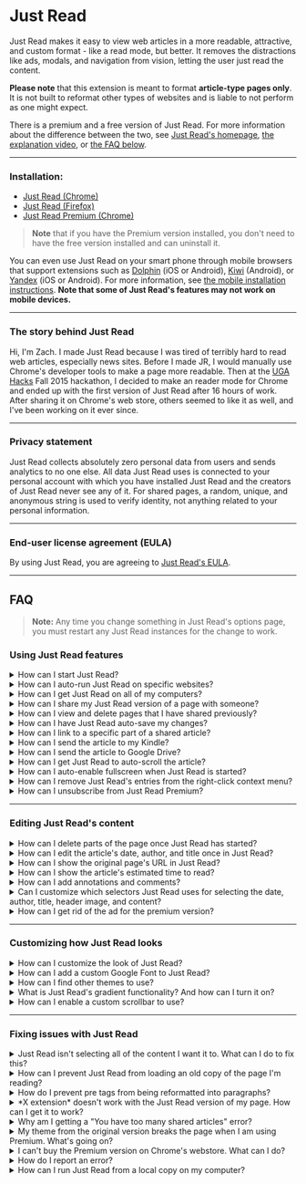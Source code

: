 Just Read
=========

Just Read makes it easy to view web articles in a more readable, attractive, and custom format - like a read mode, but better. It removes the distractions like ads, modals, and navigation from vision, letting the user just read the content.

**Please note** that this extension is meant to format **article-type pages only**. It is not built to reformat other types of websites and is liable to not perform as one might expect.

There is a premium and a free version of Just Read. For more information about the difference between the two, see [Just Read's homepage](https://justread.link/), [the explanation video](https://www.youtube.com/watch?v=t06dUD80MyM), or [the FAQ below](https://github.com/ZachSaucier/Just-Read/#faq).

___

### Installation:

- [Just Read (Chrome)](https://chrome.google.com/webstore/detail/just-read/dgmanlpmmkibanfdgjocnabmcaclkmod)
- [Just Read (Firefox)](https://addons.mozilla.org/en-US/firefox/addon/just-read-ext/)
- [Just Read Premium (Chrome)](https://chrome.google.com/webstore/detail/just-read-premium/dpamdgmnffodphoamchpmbclkpmccjga)

> **Note** that if you have the Premium version installed, you don't need to have the free version installed and can uninstall it.

You can even use Just Read on your smart phone through mobile browsers that support extensions such as [Dolphin](http://dolphin.com/) (iOS or Android), [Kiwi](https://play.google.com/store/apps/details?id=com.kiwibrowser.browser&hl=en_US) (Android), or [Yandex](https://browser.yandex.com/) (iOS or Android). For more information, see [the mobile installation instructions](https://github.com/ZachSaucier/Just-Read/#on-a-mobile-device). **Note that some of Just Read's features may not work on mobile devices.**

___
### The story behind Just Read

Hi, I'm Zach. I made Just Read because I was tired of terribly hard to read web articles, especially news sites. Before I made JR, I would manually use Chrome's developer tools to make a page more readable. Then at the [UGA Hacks](http://ugahacks.herokuapp.com/) Fall 2015 hackathon, I decided to make an reader mode for Chrome and ended up with the first version of Just Read after 16 hours of work. After sharing it on Chrome's web store, others seemed to like it as well, and I've been working on it ever since.

___

### Privacy statement

Just Read collects absolutely zero personal data from users and sends analytics to no one else. All data Just Read uses is connected to your personal account with which you have installed Just Read and the creators of Just Read never see any of it. For shared pages, a random, unique, and anonymous string is used to verify identity, not anything related to your personal information.

___

### End-user license agreement (EULA)

By using Just Read, you are agreeing to [Just Read's EULA](https://github.com/ZachSaucier/Just-Read/blob/master/docs/EULA.md).

___

<style>
details[open] summary {
  font-weight: bold;
}
.markdown-body details {
  margin-bottom: 8px;
}
</style>

## FAQ

> **Note:** Any time you change something in Just Read's options page, you must restart any Just Read instances for the change to work.  

### Using Just Read features
<details id="start_JR">
  <summary>How can I start Just Read?</summary>
  
  ### On a desktop or laptop

Start Just Read by using Just Read's auto-selection, user-selection mode, or highlight mode.

> **Note**: Keyboard shortcuts may have to be enabled for them to work correctly. To do this, go to `chrome://extensions/shortcuts` (`about:addons`, the gear icon -> "Manage Extension Shortcuts" in Firefox) and you can add/change shortcuts there.

#### Auto-selection

You can start using Just Read's built in auto-selection selection in three ways:

1. Click the Just Read extension button.
![extension button](http://i.imgur.com/aCOIuVV.png)

2. Use the shortcut <kbd>CTRL</kbd>+<kbd>SHIFT</kbd>+<kbd>L</kbd>.

3. Right click the current page and choose the "View this page using Just Read" option.

<!-- 4. Right click a link and select "View the linked page using Just Read" (it will open it in a new tab). This is also called "link mode". -->

#### User selection mode

You can select exactly the text you want to read if the built in method doesn't select what you want. If you want to use a visual selector, you can start selection mode in two ways:

5. Right click the Just Read extension button, click "Select content to read", and then click the part of the page highlighted that you want to read.

6. Use the shortcut <kbd>CTRL</kbd>+<kbd>SHIFT</kbd>+<kbd>K</kbd> then click the part of the page highlighted that you want to read.

#### Highlight mode

You can select specific text by highlighting it (by clicking and dragging over the content), then right click it and select "View this content in Just Read".

### On a mobile device

You must first install a mobile browser that supports extensions such as [Firefox](https://www.mozilla.org/en-US/firefox/mobile/) (iOS or Android), [Dolphin](http://dolphin.com/) (iOS or Android), [Kiwi](https://play.google.com/store/apps/details?id=com.kiwibrowser.browser&hl=en_US) (Android), or [Yandex](https://browser.yandex.com/) (iOS or Android). Then install Just Read to that browser by visiting Just Read's (or Just Read Premium's) store page.

Once you're on an article that you want to read with Just Read installed on that browser, you need to navigate to their extensions section to run Just Read. In most browsers you need to click the three dots to see this section. Once there, simply click on Just Read.

**Note that some of Just Read's features are likely to not work properly on mobile devices due to a lack of features on those mobile browsers.**

</details>


<details id="autorun">
  <summary>How can I auto-run Just Read on specific websites?</summary>

You can opt to auto-run Just Read on certain websites by entering a part of the URL (usually the domain is a good choice) or a [regular expression](https://developer.mozilla.org/en-US/docs/Web/JavaScript/Guide/Regular_Expressions) (regex) into the "Auto-run domain list" found on the extension's Options page (for more info as to what formats work, see [this post](https://github.com/ZachSaucier/Just-Read/issues/15#issuecomment-262255204)). Just Read will then check each new site's URL to see if it matches a string or expression in the user-inputted list. If it does, it will start Just Read when the page loads.

You can also enable "Always add current site to Just Read's autorun list when Just Read is started on a page" under "Options" -> "Additional preferences" if you want *every* site that you start Just Read to be added to the auto-run list. For more information on how this works, see [this post](https://github.com/ZachSaucier/Just-Read/pull/166#issuecomment-404371640).


</details>

<details id="all_computers">
  <summary>How can I get Just Read on all of my computers?</summary>

When you log into Chrome using a Google account (as the primary Chrome user) or Firefox using one of their accounts, the browser automatically installs all extensions that you've installed to your account. This should include Just Read and/or Just Read Premium. Just Read automatically syncs your themes and preferences across all of your devices using this functionality, so you don't need to do anything special to get it working the same way on all of your devices. Note that currently some mobile browsers do not support web extensions, so Just Read cannot be installed on these browsers.

For more information on how to get Just Read to work on your mobile devices, see [the mobile installation instructions](https://github.com/ZachSaucier/Just-Read/#on-a-mobile-device). **Note that some of Just Read's features may not work on mobile devices.**


</details>

<details id="share">
  <summary>How can I share my Just Read version of a page with someone?</summary>

> **Note that this is a Premium-only feature.**

You can share a page in Just Read's format by clicking [the share icon](https://i.imgur.com/4VospZC.png). This will show a [justread.link](https://justread.link) URL which will point to your Just Read version of the article. This may also open up the [justread.link](https://justread.link) URL in a new tab and close the current page depending on your settings under "Options" -> "Sharing preferences".

**Note that for this feature to work in Chrome, you must have user account syncing enabled.** To enable syncing for your Google account, go to Chrome's settings page (`chrome://settings/`) and under "People" click "Turn on syncing".

Also note that the [justread.link](https://justread.link) version of a page *cannot be edited*. If you need to edit it at that point, you must make your edits on the original Just Read version of the page and then re-share the page (which will create an entirely new address).

Lastly, **if you are using Brave (or another browser other than Chrome) this feature may not work at all**. I am investigating the issue, but please reach out to support@justread.link so we can discuss a work around in the mean time.


</details>

<details id="previous_shares">
  <summary>How can I view and delete pages that I have shared previously?</summary>

> **Note that this is a Premium-only feature.**

You can view and delete pages that you shared previously by going to https://justread.link/dashboard, which is your user profile page. Note that you can click any column heading to sort the entries by that column's values.

Note that you can only view this page if you currently have Just Read Premium installed on the browser that you're using.


</details>

<details id="autosave">
  <summary>How can I have Just Read auto-save my changes?</summary>

Just Read has an option under Options -> "Backup the most recent Just Read page (in case of accidental closure)." that does this. If you make any changes on a page, if you are on that same page it will load the old version if enabled.


</details>

<details id="link_to">
  <summary>How can I link to a specific part of a shared article?</summary>

> **Note that this is a Premium-only feature.**

If you make any highlights, color change, or other edits to a text selection (a premium feature), Just Read will add a unique ID to that selection. You can thenshare that page and then look up that ID to get a link to that specific element on the shared page. For more information, [look at this post](https://stackoverflow.com/a/2835151/2065702).


</details>

<details id="kindle">
  <summary>How can I send the article to my Kindle?</summary>

> **Note that this is a Premium-only feature.**

In order to send the article content from Just Read to your Kindle, you must first [install the free Send to Kindle extension](https://chrome.google.com/webstore/detail/send-to-kindle-for-google/cgdjpilhipecahhcilnafpblkieebhea). Then you can use it on any shared Just Read page (or any other web page).


</details>

<details id="drive">
  <summary>How can I send the article to Google Drive?</summary>

Currently it is only possible to send files to Google Drive in PDF form. The easiest way to do so in Chrome is to "print" the page (either using your browser's built-in print ability or by clicking Just Read's print icon) and then change the "Destination" to "Save to Google Drive". In Firefox, you need to save it to your computer as a PDF and then manually upload it to Google Drive.


</details>

<details id="autoscroll">
  <summary>How can I get Just Read to auto-scroll the article?</summary>

> **Note that this is a Premium-only feature.**

You can do this by going to "Options" -> "Additional features" and clicking the "Use JR's auto-scroll functionality" option. This will automatically scroll the article once you open it in Just Read. It also creates a "Pause scroll" button at the bottom right of Just Read. You can customize the speed of the auto-scroll by editing the box below this option.  


</details>

<details id="fullscreen">
  <summary>How can I auto-enable fullscreen when Just Read is started?</summary>

Under "Options" -> "Additional preferences" there is an option to "Always auto-enable fullscreen when Just Read is started." Checking this box will make Just Read be fullscreen (like when you press <kbd>F11</kbd>) when you start Just Read on a page.


</details>

<details id="context_menu">
  <summary>How can I remove Just Read's entries from the right-click context menu?</summary>

Under "Options" -> "Context menu entries", you can enable or disable the context menu entries that Just Read creates.

- "Don't reformat pre tags" makes it so that Just Read doesn't turn any `<pre>` tags into paragraphs but retains their original formatting.
- "Enable page context menu entry" allows Just Read to show a menu entry when you right click a page.
- "Enable highlight context menu entry" allows Just Read to show a menu entry when you right click highlighted text.
- "Enable link context menu entry" allows Just Read to show a menu entry when you right click a link.


</details>

<details id="unsubscribe">
  <summary>How can I unsubscribe from Just Read Premium?</summary>

Since Google handles the payments completely through their webstore, you can cancel your subscription by following [these instructions](https://support.google.com/chrome_webstore/answer/1060830?hl=en).


</details>

___

### Editing Just Read's content
<details id="deletion_mode">
  <summary>How can I delete parts of the page once Just Read has started?</summary>

Once the text has been selected and the article is open in the Just Read format, users can delete elements by going into deletion mode using the keyboard shortcut <kbd>CTRL</kbd>+<kbd>SHIFT</kbd>+<kbd>;</kbd> or by clicking on [the deletion mode icon](https://i.imgur.com/QD5G2j4.png).

Once in deletion mode, users can click on elements that they don't want to be included in their page and they will be deleted. To exit this mode, users need to press <kbd>ESC</kbd> or click the deletion mode icon. These actions can be undone by clicking the undo icon that appears or by using the shortcut <kbd>Ctrl</kbd> + <kbd>Z</kbd>.

If you have the premium version of Just Read, you can also delete anything that you highlight using <kbd>Ctrl</kbd> + <kbd>Shift</kbd> + <kbd>d</kbd> or clicking the trash can icon on the toolbar that shows up.


</details>

<details id="edit_meta">
  <summary>How can I edit the article's date, author, and title once in Just Read?</summary>

If you hover over each of these, a [pencil icon](https://i.imgur.com/PzFZzVh.png) will appear. Click that to edit the text that you want.

These actions can be undone by clicking the undo icon that appears or by using the shortcut <kbd>Ctrl</kbd> + <kbd>Z</kbd>.


</details>

<details id="orig_url">
  <summary>How can I show the original page's URL in Just Read?</summary>

To enable this option, go to Just Read's "Options" pages and enable "Always add the original URL."


</details>

<details id="time_estimate">
  <summary>How can I show the article's estimated time to read?</summary>

To enable this option, go to Just Read's "Options" pages and enable "Always add the estimated time to read the article."


</details>

<details id="annotations_comments">
  <summary>How can I add annotations and comments?</summary>

> **Note that this is a Premium-only feature.**

If you select any text in Just Read, a toolbar [like this](https://i.imgur.com/goBVron.png) will appear. This toolbar lets you change the styling of the selected text as per each button's instructions.

You can add comments by clicking the [add comment button](https://i.imgur.com/CHvhmrn.png) then filling in the input box. It will automatically edit the layout of the page to allow the comments to fit and add a datetime of posting once the comment has been added.


</details>

<details id="selectors">
  <summary>Can I customize which selectors Just Read uses for selecting the date, author, title, header image, and content?</summary>

> **Note that this is a Premium-only feature.**

Yes you can! Using the Premium version, you can go to "Options" -> "Domain-specific selectors" and customize it to select exactly the content the content you want automatically. The only required part is the `domainPattern` in order for Just Read to know when to use those selectors over the automatic ones. You should only include the others that you need.

The full list of options in the domain-specific selectors list is as follow:

- `domainPattern` - A regex pattern to match the correct URL(s).
- `titleSelector` - A query selector to find the article's title.
- `authorSelector` - A query selector to find the author's name.
- `dateSelector` - A query selector to find the article's date.
- `contentSelector` - A query selector to find the article's content.
- `headerImageSelector` - A query selector to find the article's header image (if it's outside of the content).
- `selectorsToDelete` - An array of query selectors (searched using `querySelectorAll`) to find elements inside of the article to delete.

Note that the `domainPattern` is checked using the same regex technique [as the auto-run list](https://github.com/ZachSaucier/Just-Read/issues/15#issuecomment-262255204). Also note that the other selectors are checked using JavaScript's [`querySelector`](https://developer.mozilla.org/en-US/docs/Web/API/Document/querySelector) or, in the case of `selectorsToDelete`, [`querySelectorAll`](https://developer.mozilla.org/en-US/docs/Web/API/Document/querySelectorAll).


</details>

<details id="ad">
  <summary>How can I get rid of the ad for the premium version?</summary>

Although this ad only shows occassionally and will eventually stop if you continue using Just Read, you can get rid of it by adding the following to your stylesheet: `.jr-notifier { display: none; }`


</details>

___

### Customizing how Just Read looks
<details id="customize">
  <summary>How can I customize the look of Just Read?</summary>

Just Read comes with two themes by default: a white theme and a dark theme. You can choose between them through the GUI or the Options page.

You can also customize your theme to make Just Read look exactly the way that you like by either using the built in GUI or by directly editing the CSS file on the Options page.

To use the GUI, click [the paint brush icon](http://i.imgur.com/XW03mZW.png) and then change the settings to your liking. Make sure to click "Save and close" when you're done or the styles will not be updated in the actual stylesheet.

> **Note**: The theme editor GUI will only appear for the default theme, the default dark theme, or themes derived from the default (that share "default-styles" or "dark-styles" as part of the file name).

You can directly edit your theme's CSS file by clicking "openFullStyles" in the GUI or by right clicking the extension button and opening the "Options" page (you can also get to this via your browser's extensions page). Once on the Options page, you can then select the file you want to edit or enter a new file name, edit the file, and then save or apply it. It will then apply to all of your browser tabs on any computer when you start the extension. You can rename files by double clicking the name of the file.

You can also use themes that others have made. [Check them out here!](https://github.com/ZachSaucier/Just-Read/issues/4)


</details>

<details id="font">
  <summary>How can I add a custom Google Font to Just Read?</summary>

You can add a custom Google Font (or any other web-hosted font) by customizing the CSS for your theme. Go to Options then click on the theme that is currently in use (it should have a filled in circle next to the file name).

Once there, you can follow [these instructions](https://graphicdesign.stackexchange.com/a/76551/23061) to get the necessary CSS code to use the font in your theme. The only change you'll have to make is replacing the `Font Name` with whatever font you want, and replacing `.someSelector` with whatever selector you want. The selectors you most likely want to change are `body, h3` and `h1, h2` because this is what Just Read changes by default.

Since you only have access to the CSS


</details>

<details id="themes">
  <summary>How can I find other themes to use?</summary>

If you're looking to use other themes that people have built and use, you can check out [this page](https://github.com/ZachSaucier/Just-Read/issues/4). You can also share your own and "vote" using "Add your reaction"!


</details>

<details id="gradient">
  <summary>What is Just Read's gradient functionality? And how can I turn it on?</summary>

> **Note that this is a Premium-only feature.**

Just Read's gradient functionality makes it so that each line of text starts and ends with a different color. By having the end-of-line color the same as the next start-of-line color, it makes following sentences easier and reading faster. Note that this feature overrides your other paragraph text color styles.

You can turn it on by going to "Options" -> "Additional features" and clicking the "Use JR's gradient text functionality to increase readability (will be forced over theme's colors)" option. You can also customize which colors you want to use by editing the values in the box below that option. Make sure to separate colors by a comma!


</details>

<details id="scrollbar">
  <summary>How can I enable a custom scrollbar to use?</summary>

> **Note that this is a Premium-only feature.**

You can enable a custom scrollbar by going to "Options" -> "Additional features" and clicking the "Use a custom scrollbar instead of the browser's default" option. This will make Just Read use its built-in, custom scrollbar and Just Read will retain this custom scrollbar on pages you share as well.

If you want to customize the look of the scrollbar even further, you can modify your theme to edit `progress`, `progress::-webkit-progress-bar`, and `progress::-webkit-progress-value` as needed.


</details>

___

### Fixing issues with Just Read
<details id="incorrect_selection">
  <summary>Just Read isn't selecting all of the content I want it to. What can I do to fix this?</summary>

Usually you can fix this by using [user selection mode](https://github.com/ZachSaucier/Just-Read#user-selection-mode) to select the content that you want to view. Usually this means selecting more generally than Just Read's more conservative auto-selection. You can then delete unwanted elements from the selection after Just Read has started.

In order to see content within the selection that Just Read has automatically hidden because it thought it was irrelevant, you may have to disable `hide-segments.css`, which can be doing by going to Options then unchecking "Use hide-segments.css".


</details>

<details id="old_copy">
  <summary>How can I prevent Just Read from loading an old copy of the page I'm reading?</summary>

You can either use [user selection mode](https://github.com/ZachSaucier/Just-Read/#user-selection-mode) to select a specific element to read (not disabling this option for future cases) or you can go to "Options" -> "Additional preferences" and uncheck "Backup most recent Just Read page (in case of accidental closure).".


</details>

<details id="pre">
  <summary>How do I prevent pre tags from being reformatted into paragraphs?</summary>

Under "Options" -> "Additional preferences" there is an option to "Never reformat pre tags" to do this. This is probably most useful if you're a developer and read a lot of code-related articles.


</details>

<details id="other_extensions">
  <summary>*X extension* doesn't work with the Just Read version of my page. How can I get it to work?</summary>

As covered [in this post](https://github.com/ZachSaucier/Just-Read/issues/29#issue-196499408), this is an issue with the other extension and not Just Read. They will need to modify their code to work with iframe content.

However, most all extensions should work with a *shared* Just Read page, i.e. one on [justread.link](https://justread.link), but this is a [Premium-only feature](https://github.com/ZachSaucier/Just-Read/#share).

</details>

<details id="too_many_shared">
  <summary>Why am I getting a "You have too many shared articles" error?</summary>

Currently Just Read Premium has a shared article limit of 100 articles. This is to prevent users from filling up the entire server with their pages (especially with malicious intent). To get rid of this error, you must go to https://justread.link/dashboard and delete some old articles that you're not using any longer.


</details>

<details id="premium_theme">
  <summary>My theme from the original version breaks the page when I am using Premium. What's going on?</summary>

Just Read Premium uses a slightly modified structure and selectors. Check these common errors to help ease the translation process:

- Local fonts built into Just Read have been removed. Please load from an external link (like Google Fonts) if you wish to have custom fonts.
- `hide-segments.css` is now loaded separately from the default stylesheet. If you don't want it enabled, please uncheck the box that says 'Use hide-segments.css' on the Options page. If you include an old version of the segment hider CSS in your theme, please remove it for premium because some of Just Read's premiums features use class names that may be hidden using the old version.
- Most selectors previously affecting `.simple-container` should now affect `.simple-article-container` instead.
- When you're adding comments, the comments section is a default 300px in width. This works fine with the default 600px article width inside of the 1000px width parent container, but if you have edited the widths they may have to be changed to accommodate comments if desired.
- There are new elements that may need styling if your theme varies much from the default, such as `.simple-comments` and all of its children for adding comments, `.simple-share` (the share button), `.pause-scroll` for auto-scrolling, and `.simple-find` for the search functionality.


</details>

<details id="cant_buy">
  <summary>I can't buy the Premium version on Chrome's webstore. What can I do?</summary>

Chrome's webstore prevents Chrome extensions from being bought in some regions. You *could* use a VPN to circumvent these restrictions. As an alternative, you can contact me at support@justread.link to arrange an alternative way of payment.


</details>

<details id="error">
  <summary>How do I report an error?</summary>

Please [create a new issue on the GitHub repo](https://github.com/ZachSaucier/Just-Read/issues/new) to report errors that you have. Also please [search through existing issues](https://github.com/ZachSaucier/Just-Read/issues?utf8=%E2%9C%93&q=is%3Aissue+) before posting to make sure your issue has not already been posted.


</details>

<details id="local">
  <summary>How can I run Just Read from a local copy on my computer?</summary>

To run it from a local copy you need to [download Just Read as a ZIP](https://github.com/ZachSaucier/Just-Read/archive/master.zip), unzip it, and then go to `chrome://extensions/` (or `about:debugging#addons` for Firefox), click enable "developer mode", and click "Load Unpacked", and then select the unzipped folder. This is particularly useful if you are wanting to modify how Just Read works or debug issues.

</details>
